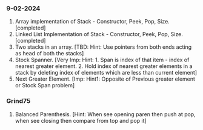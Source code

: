 ### 9-02-2024

1. Array implementation of Stack - Constructor, Peek, Pop, Size. [completed]
2. Linked List Implementation of Stack - Constructor, Peek, Pop, Size. [completed]
3. Two stacks in an array. [TBD: Hint: Use pointers from both ends acting as head of both the stacks]
4. Stock Spanner. [Very Imp: Hint: 1. Span is index of that item - index of nearest greater element. 2. Hold index of nearest greater elements in a stack by deleting index of elements which are less than current element]
5. Next Greater Element. [Imp: Hint1: Opposite of Previous greater element or Stock Span problem]

### Grind75
1. Balanced Parenthesis. [Hint: When see opening paren then push at pop, when see closing then compare from top and pop it]